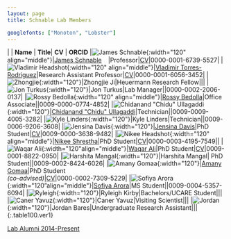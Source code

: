 ```yaml
---
layout: page
title: Schnable Lab Members

googlefonts: ["Monoton", "Lobster"]
---
```


| | **Name** | **Title**| **CV** | **ORCID**
|![James Schnable](/images/People_Images/jamesschnable.jpg){:width="120" align="middle"}|[James Schnable](/peoplepages/jschnable/)<a href="https://twitter.com/szintri"><img src="/images/Twitter_logo_blue.png" style="width: 15px;"></a>|Professor|[CV](/CVs/JSchnable.pdf)|0000-0001-6739-5527|
|![Vladimir Headshot](/images/People_Images/vlad2.jpg){:width="120" align="middle"}|[Vladimir Torres-Rodriguez](/peoplepages/Vlad/)|Research Assistant Professor|[CV](/CVs/CV_Vladimir-2.pdf)|0000-0001-6056-3452|
|![Zhongjie](/images/People_Images/Zhongjie.jpg){:width="120"}|Zhongjie Ji|Heuermann Research Fellow|||
|![Jon Turkus](/images/People_Images/JonT.jpg){:width="120"}|Jon Turkus|Lab Manager||0000-0002-2006-0137|
|![Rossy Bedolla](images/People_Images/Rossy2.png){:width="120" align="middle"}|[Rossy Bedolla](/peoplepages/Rossy.md/)|Office Associate||0009-0000-0774-4852|
|![Chidanand "Chidu" Ullagaddi](/images/People_Images/Chidanand.jpeg){:width="120"}|[Chidanand "Chidu" Ullagaddi](/peoplepages/Chidu/)|Technician||0009-0009-4005-3282|
|![Kyle Linders](/images/People_Images/KyleL.jpg){:width="120"}|Kyle Linders|Technician||0009-0006-9206-3608|
|![Jensina Davis](images/People_Images/Jensina.png){:width="120"}|[Jensina Davis](/peoplepages/Jensina/)|PhD Student|[CV](/CVs/JensinaDavisCV.pdf)|0009-0000-3638-9482|
|![Nikee Headshot](/images/People_Images/NikeeS.jpg){:width="120" align="middle"}|[Nikee Shrestha](/peoplepages/Nikee/)|PhD Student|[CV](/CVs/NikeeShresthaCV.pdf)|0000-0003-4195-7549||
|![Waqar Ali](/images/People_Images/WaqarAli.jpg){:width="120"align="middle"}|[Waqar Ali](/peoplepages/Waqar/)|PhD Student|[CV](/CVs/WaqarCV.pdf)|0009-0001-8822-0950|
|![Harshita Mangal](images/People_Images/HarshitaM.jpg){:width="120"}|Harshita Mangal| PhD Student||0009-0002-8424-6026|
|![Amany Gomaa](images/People_Images/Amany.jfif){:width="120"}|[Amany Gomaa](/peoplepages/Amany.md/)|PhD Student<br>_(co-advised)_|[CV](/CVs/AmanyGomaa.pdf)|0000-0002-7309-5229|
|![Sofiya Arora](images/People_Images/Sofiya.png){:width="120”align="middle"}|[Sofiya Arora](/peoplepages/Sofiya/)|MS Student||0009-0004-5357-6094|
|![Ryleigh](/images/People_Images/Ryleigh-Grove.gif){:width="120"}|Ryleigh Kirby|Bachelors/UCARE Student|||
|![Caner Yavuz](/images/People_Images/Caner.jpg){:width="120"}|Caner Yavuz|Visiting Scientist|||
|![Jordan](/images/People_Images/Jordan.jpeg){:width="120"}|Jordan Bares|Undergraduate Research Assistant|||
{:.table100.ver1}

[Lab Alumni 2014-Present](/alumni)
